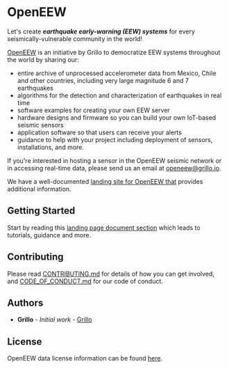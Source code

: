 # OpenEEW

Let's create ***earthquake early-warning (EEW) systems*** for every seismically-vulnerable community in the world!

[OpenEEW](https://openeew.com) is an initiative by Grillo to democratize EEW systems throughout the world by sharing our:
* entire archive of unprocessed accelerometer data from Mexico, Chile and other countries, including very large magnitude 6 and 7 earthquakes
* algorithms for the detection and characterization of earthquakes in real time
* software examples for creating your own EEW server
* hardware designs and firmware so you can build your own IoT-based seismic sensors
* application software so that users can receive your alerts
* guidance to help with your project including deployment of sensors, installations, and more.

If you're interested in hosting a sensor in the OpenEEW seismic network or in accessing real-time data, please send us an email at [openeew@grillo.io](mailto:openeew@grillo.io).

We have a well-documented [landing site for OpenEEW that](https://openeew.com) provides additional information.

## Getting Started
Start by reading this [landing page document section](http://openeew.com/docs/read-first) which leads to tutorials, guidance and more.

## Contributing

Please read [CONTRIBUTING.md](CONTRIBUTING.md) for details of how you can get involved, and [CODE_OF_CONDUCT.md](CODE_OF_CONDUCT.md) for our code of conduct.

## Authors

* **Grillo** - *Initial work* - [Grillo](https://grillo.io)

## License

OpenEEW data license information can be found [here](data/README.md#license).
